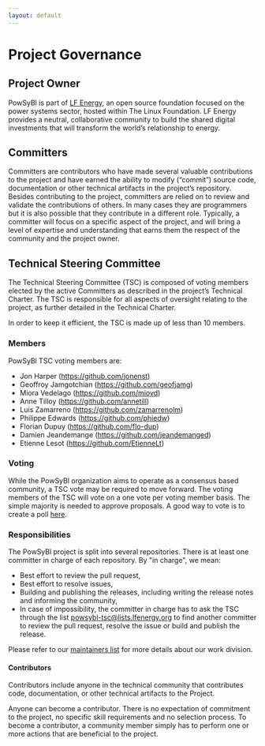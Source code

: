 ```yaml
---
layout: default
---
```


# Project Governance

## Project Owner
PowSyBl is part of [LF Energy](https://www.lfenergy.org/), an open source foundation focused on the power systems sector, hosted within The Linux Foundation. LF Energy provides a neutral, collaborative community to build the shared digital investments that will transform the world’s relationship to energy.

## Committers
Committers are contributors who have made several valuable contributions to the project and have earned the ability to modify (“commit”) source code, documentation or other technical artifacts in the project’s repository. Besides contributing to the project, committers are relied on to review and validate the contributions of others. In many cases they are programmers but it is also possible that they contribute in a different role. Typically, a committer will focus on a specific aspect of the project, and will bring a level of expertise and understanding that earns them the respect of the community and the project owner.

## Technical Steering Committee
The Technical Steering Committee (TSC) is composed of voting members elected by the active Committers as described in the project’s Technical Charter. The TSC is responsible for all aspects of oversight relating to the project, as further detailed in the Technical Charter.

In order to keep it efficient, the TSC is made up of less than 10 members.

### Members
PowSyBl TSC voting members are:
- Jon Harper (<https://github.com/jonenst>)
- Geoffroy Jamgotchian (<https://github.com/geofjamg>)
- Miora Vedelago (<https://github.com/miovd>)
- Anne Tilloy (<https://github.com/annetill>)
- Luis Zamarreno (<https://github.com/zamarrenolm>)
- Philippe Edwards (<https://github.com/phiedw>)
- Florian Dupuy (<https://github.com/flo-dup>)
- Damien Jeandemange (<https://github.com/jeandemanged>)
- Etienne Lesot (<https://github.com/EtienneLt>)

### Voting
While the PowSyBl organization aims to operate as a consensus based community, a TSC vote may be required to move forward. The voting members of the TSC will vote on a one vote per voting member basis. The simple majority is needed to approve proposals. A good way to vote is to create a poll [here](https://lists.lfenergy.org/g/powsybl-tsc/addpoll).

### Responsibilities
The PowSyBl project is split into several repositories. There is at least one committer in charge of each repository. By "in charge", we mean:
- Best effort to review the pull request,
- Best effort to resolve issues,
- Building and publishing the releases, including writing the release notes and informing the community,
- In case of impossibility, the committer in charge has to ask the TSC through the list <powsybl-tsc@lists.lfenergy.org> to find another committer to review the pull request, resolve the issue or build and publish the release.

Please refer to our [maintainers list](../documentation/developer/repositories/index.md) for more details about our work division.

#### Contributors
Contributors include anyone in the technical community that contributes code, documentation, or other technical artifacts to the Project.

Anyone can become a contributor. There is no expectation of commitment to the project, no specific skill requirements and no selection process. To become a contributor, a community member simply has to perform one or more actions that are beneficial to the project.

